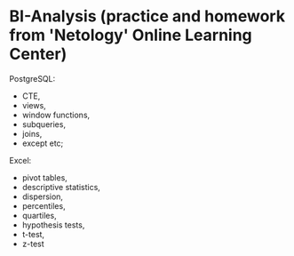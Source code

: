 # BI-Analysis (practice and homework from 'Netology' Online Learning Center)
PostgreSQL:
- CTE, 
- views, 
- window functions, 
- subqueries, 
- joins, 
- except etc; 

Excel:
- pivot tables, 
- descriptive statistics, 
- dispersion, 
- percentiles, 
- quartiles, 
- hypothesis tests, 
- t-test, 
- z-test
